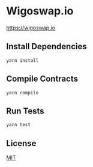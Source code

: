 # Wigoswap.io

https://wigoswap.io

## Install Dependencies

`yarn install`

## Compile Contracts

`yarn compile`

## Run Tests

`yarn test`


## License

[MIT](LICENSE.txt)
